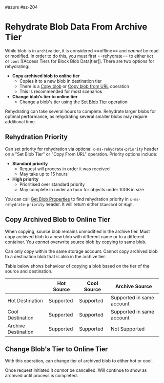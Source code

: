 #azure #az-204

# Rehydrate Blob Data From Archive Tier
While blob is in `archive` tier, it is considered ==offline== and *cannot* be read or modified.
In order to do this, you must first ==rehydrate== to either `hot` or `cool` [[Access Tiers for Block Blob Data|tier]].
There are two options for rehydrating:
- **Copy archived blob to online tier**
	- Copies it to a new blob in destination tier
	- There is a [Copy blob](https://docs.microsoft.com/en-us/rest/api/storageservices/copy-blob) or [Copy blob from URL](https://docs.microsoft.com/en-us/rest/api/storageservices/copy-blob-from-url) operation
	- This is recommended for most scenarios
- **Change blob's tier to online tier**
	- Change a blob's tier using the [Set Blob Tier](https://docs.microsoft.com/en-us/rest/api/storageservices/set-blob-tier) operation

Rehydrating can take several hours to complete.
Rehydrate larger blobs for optimal performance, as rehydrating several smaller blobs may require additional time.

## Rehydration Priority
Can set priority for rehydration via optional `x-ms-rehydrate-priority` header on a "Set Blob Tier" or "Copy From URL" operation.
Priority options include:
- **Standard priority**
	- Request will process in order it was received
	- May take up to 15 hours
- **High priority**
	- Prioritised over standard priority
	- May complete in under an hour for objects under 10GB in size

You can call [Get Blob Properties](https://docs.microsoft.com/en-us/rest/api/storageservices/get-blob-properties) to find rehydration priority in `x-ms-rehydrate-priority` header.
It will return either `Standard` or `High`.

## Copy Archived Blob to Online Tier
When copying, source blob remains unmodified in the archive tier.
Must copy archived blob to a new blob with different name or to a different container.
You *cannot* overwrite source blob by copying to same blob.

Can only copy within the same storage account.
Cannot copy archived blob to a destination blob that is also in the archive tier.

Table below shows behaviour of copying a blob based on the tier of the source and destination.

|                     | Hot Source | Cool Source | Archive Source            |
| ------------------- | ---------- | ----------- | ------------------------- |
| Hot Destination     | Supported  | Supported   | Supported in same account |
| Cool Destination    | Supported  | Supported   | Supported in same account |
| Archive Destination | Supported  | Supported   | Not Supported             |

## Change Blob's Tier to Online Tier
With this operation, can change tier of archived blob to either hot or cool.

Once request initiated it *cannot* be cancelled.
Will continue to show as archived until process is completed.
